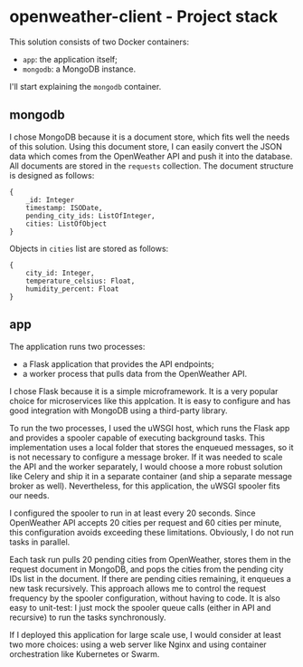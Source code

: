 # openweather-client - Project stack

This solution consists of two Docker containers:

* ``app``: the application itself;
* ``mongodb``: a MongoDB instance.

I'll start explaining the ``mongodb`` container.

## mongodb

I chose MongoDB because it is a document store, which fits well the needs of this solution. Using this document store, I can easily convert the JSON data which comes from the OpenWeather API and push it into the database. All documents are stored in the ``requests`` collection. The document structure is designed as follows:

```
{
    _id: Integer
    timestamp: ISODate,
    pending_city_ids: ListOfInteger,
    cities: ListOfObject
}
```

Objects in ``cities`` list are stored as follows:

```
{
    city_id: Integer,
    temperature_celsius: Float,
    humidity_percent: Float
}
```

## app

The application runs two processes:

* a Flask application that provides the API endpoints;
* a worker process that pulls data from the OpenWeather API.

I chose Flask because it is a simple microframework. It is a very popular choice for microservices like this applcation. It is easy to configure and has good integration with MongoDB using a third-party library.

To run the two processes, I used the uWSGI host, which runs the Flask app and provides a spooler capable of executing background tasks. This implementation uses a local folder that stores the enqueued messages, so it is not necessary to configure a message broker. If it was needed to scale the API and the worker separately, I would choose a more robust solution like Celery and ship it in a separate container (and ship a separate message broker as well). Nevertheless, for this application, the uWSGI spooler fits our needs.

I configured the spooler to run in at least every 20 seconds. Since OpenWeather API accepts 20 cities per request and 60 cities per minute, this configuration avoids exceeding these limitations. Obviously, I do not run tasks in parallel.

Each task run pulls 20 pending cities from OpenWeather, stores them in the request document in MongoDB, and pops the cities from the pending city IDs list in the document. If there are pending cities remaining, it enqueues a new task recursively. This approach allows me to control the request frequency by the spooler configuration, without having to code. It is also easy to unit-test: I just mock the spooler queue calls (either in API and recursive) to run the tasks synchronously.

If I deployed this application for large scale use, I would consider at least two more choices: using a web server like Nginx and using container orchestration like Kubernetes or Swarm.
